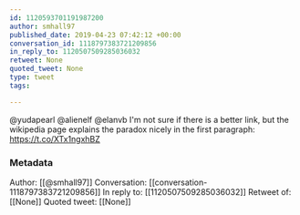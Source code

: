 ```yaml
---
id: 1120593701191987200
author: smhall97
published_date: 2019-04-23 07:42:12 +00:00
conversation_id: 1118797383721209856
in_reply_to: 1120507509285036032
retweet: None
quoted_tweet: None
type: tweet
tags:

---
```


@yudapearl @alienelf @elanvb I'm not sure if there is a better link, but the wikipedia page explains the paradox nicely in the first paragraph: https://t.co/XTx1ngxhBZ

### Metadata

Author: [[@smhall97]]
Conversation: [[conversation-1118797383721209856]]
In reply to: [[1120507509285036032]]
Retweet of: [[None]]
Quoted tweet: [[None]]
